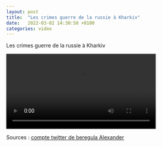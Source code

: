 ```yaml
---
layout: post
title:  "Les crimes guerre de la russie à Kharkiv"
date:   2022-03-02 14:30:58 +0100
categories: video
---
```


Les crimes guerre de la russie à Kharkiv


<video controls width="400">
    <source src="{{ site.baseurl }}/assets/videos/Putin-crime-in-Kharkiv.webm"
            type="video/webm">
    <source src="{{ site.baseurl }}/assets/videos/Putin-crime-in-Kharkiv.mp4"
            type="video/mp4">
    Sorry, your browser doesn't support embedded videos.
</video>

Sources : <a href="https://twitter.com/nftsplanet/status/1499023547402002432">compte twitter de beregula Alexander</a>